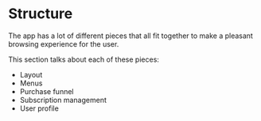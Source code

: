 # Structure

The app has a lot of different pieces that all fit together to make a pleasant browsing experience for the user.

This section talks about each of these pieces:
* Layout
* Menus
* Purchase funnel
* Subscription management
* User profile


